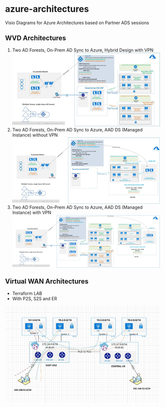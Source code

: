 # azure-architectures

Visio Diagrams for Azure Architectures based on Partner ADS sessions


## WVD Architectures

1) Two AD Forests, On-Prem AD Sync to Azure, Hybrid Design with VPN
![WVD HLD](images/WVD-two-forest-hybrid-with-VPN-to-Azure.jpg)
2) Two AD Forests, On-Prem AD Sync to Azure, AAD DS (Managed Instance) without VPN
![WVD HLD](images/WVD-two-forest-AADDS-without-VPN-to-Azure.jpg)
3) Two AD Forests, On-Prem AD Sync to Azure, AAD DS (Managed Instance) with VPN
![WVD HLD](images/WVD-two-forest-hybrid-with-VPN-to-Azure-AADDS-POC.jpg)

## Virtual WAN Architectures

- Terraform LAB
- With P2S, S2S and ER

![VWAN HLD](images/vWAN-terraform.JPG)
